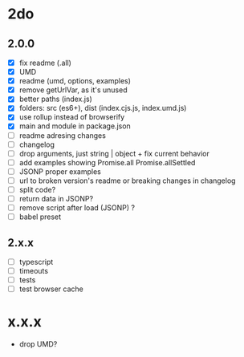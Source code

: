# 2do

## 2.0.0

* [x] fix readme (.all)
* [x] UMD
* [x] readme (umd, options, examples)
* [x] remove getUrlVar, as it's unused
* [x] better paths (index.js)
* [x] folders: src (es6+), dist (index.cjs.js, index.umd.js)
* [x] use rollup instead of browserify
* [x] main and module in package.json
* [ ] readme adresing changes
* [ ] changelog
* [ ] drop arguments, just string | object + fix current behavior
* [ ] add examples showing Promise.all Promise.allSettled
* [ ] JSONP proper examples
* [ ] url to broken version's readme or breaking changes in changelog
* [ ] split code?
* [ ] return data in JSONP?
* [ ] remove script after load (JSONP) ?
* [ ] babel preset

## 2.x.x
* [ ] typescript
* [ ] timeouts
* [ ] tests
* [ ] test browser cache

# x.x.x
* drop UMD?
